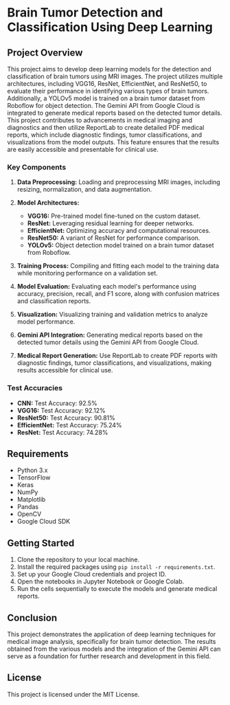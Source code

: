 # Brain Tumor Detection and Classification Using Deep Learning

## Project Overview

This project aims to develop deep learning models for the detection and classification of brain tumors using MRI images. The project utilizes multiple architectures, including VGG16, ResNet, EfficientNet, and ResNet50, to evaluate their performance in identifying various types of brain tumors. Additionally, a YOLOv5 model is trained on a brain tumor dataset from Roboflow for object detection. The Gemini API from Google Cloud is integrated to generate medical reports based on the detected tumor details. This project contributes to advancements in medical imaging and diagnostics and then utilize ReportLab to create detailed PDF medical reports, which include diagnostic findings, tumor classifications, and visualizations from the model outputs. This feature ensures that the results are easily accessible and presentable for clinical use.

### Key Components

1. **Data Preprocessing:** Loading and preprocessing MRI images, including resizing, normalization, and data augmentation.

2. **Model Architectures:**
   - **VGG16:** Pre-trained model fine-tuned on the custom dataset.
   - **ResNet:** Leveraging residual learning for deeper networks.
   - **EfficientNet:** Optimizing accuracy and computational resources.
   - **ResNet50:** A variant of ResNet for performance comparison.
   - **YOLOv5:** Object detection model trained on a brain tumor dataset from Roboflow.

3. **Training Process:** Compiling and fitting each model to the training data while monitoring performance on a validation set.

4. **Model Evaluation:** Evaluating each model's performance using accuracy, precision, recall, and F1 score, along with confusion matrices and classification reports.

5. **Visualization:** Visualizing training and validation metrics to analyze model performance.

6. **Gemini API Integration:** Generating medical reports based on the detected tumor details using the Gemini API from Google Cloud.
   
7. **Medical Report Generation:** Use ReportLab to create PDF reports with diagnostic findings, tumor classifications, and visualizations, making results accessible for clinical use.

### Test Accuracies
- **CNN:** Test Accuracy: 92.5%
- **VGG16:** Test Accuracy: 92.12%
- **ResNet50:** Test Accuracy: 90.81%
- **EfficientNet:** Test Accuracy: 75.24%
- **ResNet:** Test Accuracy: 74.28%

## Requirements

- Python 3.x
- TensorFlow
- Keras
- NumPy
- Matplotlib
- Pandas
- OpenCV
- Google Cloud SDK

## Getting Started

1. Clone the repository to your local machine.
2. Install the required packages using `pip install -r requirements.txt`.
3. Set up your Google Cloud credentials and project ID.
4. Open the notebooks in Jupyter Notebook or Google Colab.
5. Run the cells sequentially to execute the models and generate medical reports.

## Conclusion

This project demonstrates the application of deep learning techniques for medical image analysis, specifically for brain tumor detection. The results obtained from the various models and the integration of the Gemini API can serve as a foundation for further research and development in this field.

## License

This project is licensed under the MIT License.
